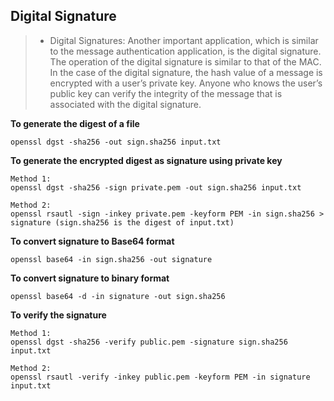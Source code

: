 ## Digital Signature

> - Digital Signatures: Another important application, which is similar to the message authentication
application, is the digital signature. The operation of the digital signature is similar
to that of the MAC. In the case of the digital signature, the hash value of a message
is encrypted with a user’s private key. Anyone who knows the user’s public key can
verify the integrity of the message that is associated with the digital signature.

**To generate the digest of a file**

``openssl dgst -sha256 -out sign.sha256 input.txt``

**To generate the encrypted digest as signature using private key**

```
Method 1:
openssl dgst -sha256 -sign private.pem -out sign.sha256 input.txt
```

```
Method 2: 
openssl rsautl -sign -inkey private.pem -keyform PEM -in sign.sha256 > signature (sign.sha256 is the digest of input.txt)
```

**To convert signature to Base64 format**

``openssl base64 -in sign.sha256 -out signature``

**To convert signature to binary format**

``openssl base64 -d -in signature -out sign.sha256``

**To verify the signature**

```
Method 1: 
openssl dgst -sha256 -verify public.pem -signature sign.sha256 input.txt
```
```
Method 2: 
openssl rsautl -verify -inkey public.pem -keyform PEM -in signature input.txt
```
